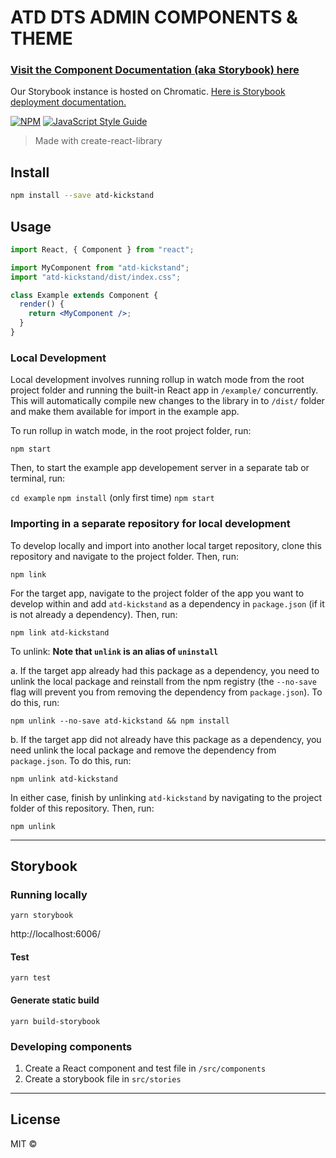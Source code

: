 # ATD DTS ADMIN COMPONENTS & THEME

### [Visit the Component Documentation (aka Storybook) here](https://master--5f3da07f2d377100223182dd.chromatic.com/)

Our Storybook instance is hosted on Chromatic. [Here is Storybook deployment documentation.](https://www.learnstorybook.com/intro-to-storybook/react/en/deploy/)

[![NPM](https://img.shields.io/npm/v/atd-kickstand.svg)](https://www.npmjs.com/package/atd-kickstand) [![JavaScript Style Guide](https://img.shields.io/badge/code_style-standard-brightgreen.svg)](https://standardjs.com)

> Made with create-react-library

## Install

```bash
npm install --save atd-kickstand
```

## Usage

```jsx
import React, { Component } from "react";

import MyComponent from "atd-kickstand";
import "atd-kickstand/dist/index.css";

class Example extends Component {
  render() {
    return <MyComponent />;
  }
}
```

### Local Development

Local development involves running rollup in watch mode from the root project folder and running the built-in React app in `/example/` concurrently. This will automatically compile new changes to the library in to `/dist/` folder and make them available for import in the example app.

To run rollup in watch mode, in the root project folder, run:

`npm start`

Then, to start the example app developement server in a separate tab or terminal, run:

`cd example`
`npm install` (only first time)
`npm start`

### Importing in a separate repository for local development

To develop locally and import into another local target repository, clone this repository and navigate to the project folder. Then, run:

`npm link`

For the target app, navigate to the project folder of the app you want to develop within and add `atd-kickstand` as a dependency in `package.json` (if it is not already a dependency). Then, run:

`npm link atd-kickstand`

To unlink:
**Note that `unlink` is an alias of `uninstall`**

a. If the target app already had this package as a dependency, you need to unlink the local package and reinstall from the npm registry (the `--no-save` flag will prevent you from removing the dependency from `package.json`). To do this, run:

`npm unlink --no-save atd-kickstand && npm install`

b. If the target app did not already have this package as a dependency, you need unlink the local package and remove the dependency from `package.json`. To do this, run:

`npm unlink atd-kickstand`

In either case, finish by unlinking `atd-kickstand` by navigating to the project folder of this repository. Then, run:

`npm unlink`

---

## Storybook

### Running locally

`yarn storybook`

http://localhost:6006/

#### Test

`yarn test`

#### Generate static build

`yarn build-storybook`

### Developing components

1. Create a React component and test file in `/src/components`
2. Create a storybook file in `src/stories`

---

## License

MIT © [](https://github.com/)
